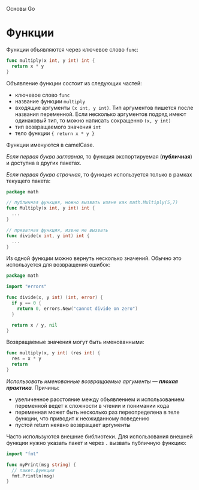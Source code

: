 Основы Go

# Функции

Функции объявляются через ключевое слово `func`:

```go
func multiply(x int, y int) int {
  return x * y
}
```

Объявление функции состоит из следующих частей:

- ключевое слово `func`
- название функции `multiply`
- входящие аргументы `(x int, y int)`. Тип аргументов пишется после названия переменной. Если несколько аргументов подряд имеют одинаковый тип, то можно написать сокращенно `(x, y int)`
- тип возвращаемого значения `int`
- тело функции `{ return x * y }`

Функции именуются в camelCase.

_Если первая буква заглавная_, то функция экспортируемая (**публичная**) и доступна в других пакетах.

_Если первая буква строчная_, то функция используется только в рамках текущего пакета:

```go
package math

// публичная функция, можно вызвать извне как math.Multiply(5,7)
func Multiply(x int, y int) int {
  ...
}

// приватная функция, извне не вызвать
func divide(x int, y int) int {
  ...
}
```

Из одной функции можно вернуть несколько значений. Обычно это используется для возвращения ошибок:

```go
package math

import "errors"

func divide(x, y int) (int, error) {
  if y == 0 {
    return 0, errors.New("cannot divide on zero")
  }

  return x / y, nil
}
```

Возвращаемые значения могут быть именованными:

```go
func multiply(x, y int) (res int) {
  res = x * y
  return
}
```

_Использовать именованные возвращаемые аргументы — **плохая практика**._ Причины:

- увеличенное расстояние между объявлением и использованием переменной ведет к сложности в чтении и понимании кода
- переменная может быть несколько раз переопределена в теле функции, что приводит к неожиданному поведению
- пустой return неявно возвращает аргументы

Часто используются внешние библиотеки. Для использования внешней функции нужно указать пакет и через `.` вызвать публичную функцию:

```go
import "fmt"

func myPrint(msg string) {
  // пакет.функция
  fmt.Println(msg)
}
```
